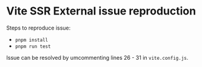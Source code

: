 # Vite SSR External issue reproduction

Steps to reproduce issue:

- `pnpm install`
- `pnpm run test`

Issue can be resolved by umcommenting lines 26 - 31 in `vite.config.js`.